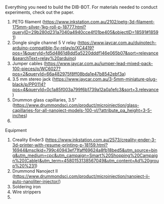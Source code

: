 Everything you need to build the DIB-BOT. For materials needed to conduct experiments, check out the paper.
 
1. PETG filament (https://www.inkstation.com.au/2102/petg-3d-filament-175mm-silver-1kg-roll-p-18777.html?queryID=29b280d231a7040a4940cce4f01be405&objectID=18591#18591)
2. Dongle single channel 5 V relay (https://www.jaycar.com.au/duinotech-arduino-compatible-5v-relay/p/XC4419?pos=1&queryId=fd5d4861d8dd5a5220dddf146e065b07&sort=relevance&searchText=relay%20arduino) 
3. Jumper cables (https://www.jaycar.com.au/jumper-lead-mixed-pack-100-pieces/p/WC6027?pos=2&queryId=66a482975f8ff08bda1e47b8542ebf3a)
4. 3.5 mm stereo jack (https://www.jaycar.com.au/3-5mm-miniature-plug-black/p/PP0114?pos=4&queryId=0c1a85f003a799f6b1739a12a0a1efc3&sort=3.relevance)
5. Drummon glass capillaries, 3.5" (https://www.drummondsci.com/product/microinjection/glass-capillaries-for-all-nanoject-models-100-vl/?attribute_pa_height=3-5-inches)
6.

Equipment

1. Creality Ender3 (https://www.inkstation.com.au/2573/creality-ender-3-3d-printer-with-resume-printing-p-18159.html?16944&msclkid=799c40943ef71faff69624a8fb18bed5&utm_source=bing&utm_medium=cpc&utm_campaign=Smart%20Shopping%20Campaign%20(Cable)&utm_term=4580153138567049&utm_content=Ad%20group%20%231) 
2. Drummond Nanoject II (https://www.drummondsci.com/product/microinjection/nanoject-ii-auto-nanoliter-injector/)
3. Soldering iron
4. Wire strippers 
5. 
